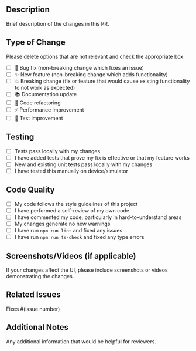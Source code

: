 ## Description
Brief description of the changes in this PR.

## Type of Change
Please delete options that are not relevant and check the appropriate box:

- [ ] 🐛 Bug fix (non-breaking change which fixes an issue)
- [ ] ✨ New feature (non-breaking change which adds functionality)
- [ ] 💥 Breaking change (fix or feature that would cause existing functionality to not work as expected)
- [ ] 📚 Documentation update
- [ ] 🧹 Code refactoring
- [ ] ⚡ Performance improvement
- [ ] 🧪 Test improvement

## Testing
- [ ] Tests pass locally with my changes
- [ ] I have added tests that prove my fix is effective or that my feature works
- [ ] New and existing unit tests pass locally with my changes
- [ ] I have tested this manually on device/simulator

## Code Quality
- [ ] My code follows the style guidelines of this project
- [ ] I have performed a self-review of my own code
- [ ] I have commented my code, particularly in hard-to-understand areas
- [ ] My changes generate no new warnings
- [ ] I have run `npm run lint` and fixed any issues
- [ ] I have run `npm run ts-check` and fixed any type errors

## Screenshots/Videos (if applicable)
If your changes affect the UI, please include screenshots or videos demonstrating the changes.

## Related Issues
Fixes #(issue number)

## Additional Notes
Any additional information that would be helpful for reviewers.